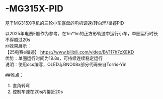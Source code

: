 # -MG315X-PID
基于MG315X电机的三轮小车底盘的电机调速/转向环/循迹PID  
  
以2025年电赛E题作为参考，在1m*1m的正方形轨迹中运行小车，单圈运行时长不得超过20s  
♯♯效果展示：  
【25电赛e循迹】 https://www.bilibili.com/video/BV117h7zXEKD  
优势：单圈运行时间为19.8s，可持续连续稳定运行  
说明：使用ccs编写，OLED与BNO08x部分代码来自Torris-Yin
  
##难点：
1. 直角转弯
2. 控制车速在20s内接近20s 


